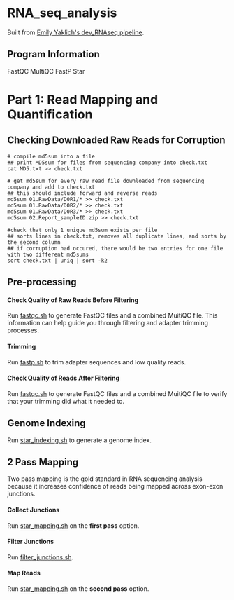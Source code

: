 # RNA_seq_analysis
Built from [Emily Yaklich's dev_RNAseq pipeline](https://github.com/emilyyaklich/dev_RNAseq). 
## Program Information
FastQC
MultiQC
FastP
Star
# Part 1: Read Mapping and Quantification
## Checking Downloaded Raw Reads for Corruption
```
# compile md5sum into a file
## print MD5sum for files from sequencing company into check.txt 
cat MD5.txt >> check.txt

# get md5sum for every raw read file downloaded from sequencing company and add to check.txt
## this should include forward and reverse reads
md5sum 01.RawData/D0R1/* >> check.txt
md5sum 01.RawData/D0R2/* >> check.txt
md5sum 01.RawData/D0R3/* >> check.txt
md5sum 02.Report_sampleID.zip >> check.txt

#check that only 1 unique md5sum exists per file
## sorts lines in check.txt, removes all duplicate lines, and sorts by the second column
## if corruption had occured, there would be two entries for one file with two different md5sums
sort check.txt | uniq | sort -k2
```
## Pre-processing
#### Check Quality of Raw Reads Before Filtering
Run [fastqc.sh](https://github.com/madeline-gwin/RNA_seq_analysis/blob/main/shell_scripts/fastqc.sh) to generate FastQC files and a combined MuitiQC file. This information can help guide you through filtering and adapter trimming processes. 
#### Trimming
Run [fastp.sh](https://github.com/madeline-gwin/RNA_seq_analysis/blob/main/shell_scripts/fastp.sh) to trim adapter sequences and low quality reads. 
#### Check Quality of Reads After Filtering
Run [fastqc.sh](https://github.com/madeline-gwin/RNA_seq_analysis/blob/main/shell_scripts/fastqc.sh) to generate FastQC files and a combined MuitiQC file to verify that your trimming did what it needed to. 

## Genome Indexing
Run [star_indexing.sh](https://github.com/madeline-gwin/RNA_seq_analysis/blob/main/shell_scripts/star_indexing.sh) to generate a genome index. 

## 2 Pass Mapping
Two pass mapping is the gold standard in RNA sequencing analysis because it increases confidence of reads being mapped across exon-exon junctions.
#### Collect Junctions
Run [star_mapping.sh](https://github.com/madeline-gwin/RNA_seq_analysis/blob/main/shell_scripts/star_mapping.sh) on the **first pass** option. 
#### Filter Junctions
Run [filter_junctions.sh](https://github.com/madeline-gwin/RNA_seq_analysis/blob/main/shell_scripts/filter_junctions.sh).
#### Map Reads
Run [star_mapping.sh](https://github.com/madeline-gwin/RNA_seq_analysis/blob/main/shell_scripts/star_mapping.sh) on the **second pass** option.
